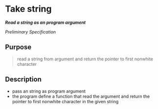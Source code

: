 
# Take string

***Read a string as an program argument***

*Preliminary Specification*


## Purpose
> read a string from argument and return the pointer to first nonwhite character


## Description
- pass an string as program argument 
- the program define a function that read the argument and return the pointer to first nonwhite character in the given string